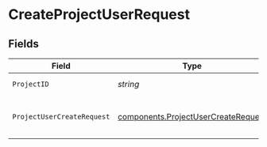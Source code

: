 # CreateProjectUserRequest


## Fields

| Field                                                                                      | Type                                                                                       | Required                                                                                   | Description                                                                                |
| ------------------------------------------------------------------------------------------ | ------------------------------------------------------------------------------------------ | ------------------------------------------------------------------------------------------ | ------------------------------------------------------------------------------------------ |
| `ProjectID`                                                                                | *string*                                                                                   | :heavy_check_mark:                                                                         | The ID of the project.                                                                     |
| `ProjectUserCreateRequest`                                                                 | [components.ProjectUserCreateRequest](../../models/components/projectusercreaterequest.md) | :heavy_check_mark:                                                                         | The project user create request payload.                                                   |